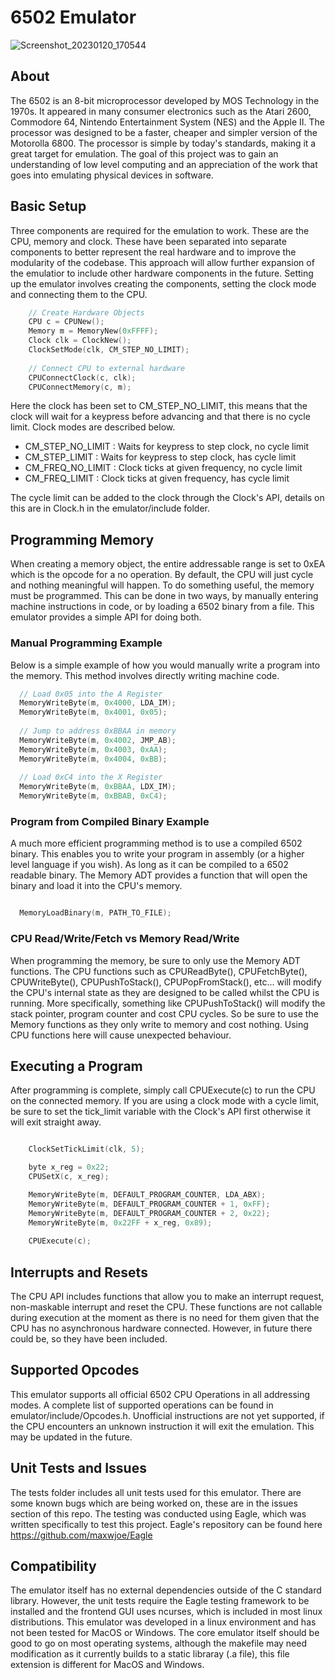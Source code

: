 # 6502 Emulator

![Screenshot_20230120_170544](https://user-images.githubusercontent.com/76637128/213815231-8b18b029-d371-46bd-b7f1-49b6f50b4942.png)

## About

The 6502 is an 8-bit microprocessor developed by MOS Technology in the 1970s. It appeared in many consumer electronics such as the Atari 2600, Commodore 64, Nintendo Entertainment System (NES) and the Apple II. The processor was designed to be a faster, cheaper and simpler version of the Motorolla 6800. The processor is simple by today's standards, making it a great target for emulation. The goal of this project was to gain an understanding of low level computing and an appreciation of the work that goes into emulating physical devices in software. 

## Basic Setup

Three components are required for the emulation to work. These are the CPU, memory and clock. These have been separated into separate components to better represent the real hardware and to improve the modularity of the codebase. This approach will allow further expansion of the emulatior to include other hardware components in the future. Setting up the emulator involves creating the components, setting the clock mode and connecting them to the CPU. 

```C
    // Create Hardware Objects
    CPU c = CPUNew();
    Memory m = MemoryNew(0xFFFF);
    Clock clk = ClockNew();
    ClockSetMode(clk, CM_STEP_NO_LIMIT);
    
    // Connect CPU to external hardware
    CPUConnectClock(c, clk);
    CPUConnectMemory(c, m);
```

Here the clock has been set to CM_STEP_NO_LIMIT, this means that the clock will wait for a keypress before advancing and that there is no cycle limit. Clock modes are described below. 

* CM_STEP_NO_LIMIT : Waits for keypress to step clock, no cycle limit
* CM_STEP_LIMIT : Waits for keypress to step clock, has cycle limit
* CM_FREQ_NO_LIMIT : Clock ticks at given frequency, no cycle limit
* CM_FREQ_LIMIT : Clock ticks at given frequency, has cycle limit

The cycle limit can be added to the clock through the Clock's API, details on this are in Clock.h in the emulator/include folder.

## Programming Memory

When creating a memory object, the entire addressable range is set to 0xEA which is the opcode for a no operation. By default, the CPU will just cycle and nothing meaningful will happen. To do something useful, the memory must be programmed. This can be done in two ways, by manually entering machine instructions in code, or by loading a 6502 binary from a file. This emulator provides a simple API for doing both.

### Manual Programming Example

Below is a simple example of how you would manually write a program into the memory. This method involves directly writing machine code.

```C
  // Load 0x05 into the A Register
  MemoryWriteByte(m, 0x4000, LDA_IM);
  MemoryWriteByte(m, 0x4001, 0x05);
  
  // Jump to address 0xBBAA in memory
  MemoryWriteByte(m, 0x4002, JMP_AB);
  MemoryWriteByte(m, 0x4003, 0xAA);
  MemoryWriteByte(m, 0x4004, 0xBB);
  
  // Load 0xC4 into the X Register
  MemoryWriteByte(m, 0xBBAA, LDX_IM);
  MemoryWriteByte(m, 0xBBAB, 0xC4);

```

### Program from Compiled Binary Example

A much more efficient programming method is to use a compiled 6502 binary. This enables you to write your program in assembly (or a higher level language if you wish). As long as it can be compiled to a 6502 readable binary. The Memory ADT provides a function that will open the binary and load it into the CPU's memory. 

```C

  MemoryLoadBinary(m, PATH_TO_FILE);

```

### CPU Read/Write/Fetch vs Memory Read/Write

When programming the memory, be sure to only use the Memory ADT functions. The CPU functions such as CPUReadByte(), CPUFetchByte(), CPUWriteByte(), CPUPushToStack(), CPUPopFromStack(), etc... will modify the CPU's internal state as they are designed to be called whilst the CPU is running. More specifically, something like CPUPushToStack() will modify the stack pointer, program counter and cost CPU cycles. So be sure to use the Memory functions as they only write to memory and cost nothing. Using CPU functions here will cause unexpected behaviour. 


## Executing a Program

After programming is complete, simply call CPUExecute(c) to run the CPU on the connected memory. If you are using a clock mode with a cycle limit, be sure to set the tick_limit variable with the Clock's API first otherwise it will exit straight away. 

```C

    ClockSetTickLimit(clk, 5);

    byte x_reg = 0x22;
    CPUSetX(c, x_reg);

    MemoryWriteByte(m, DEFAULT_PROGRAM_COUNTER, LDA_ABX);
    MemoryWriteByte(m, DEFAULT_PROGRAM_COUNTER + 1, 0xFF);
    MemoryWriteByte(m, DEFAULT_PROGRAM_COUNTER + 2, 0x22);
    MemoryWriteByte(m, 0x22FF + x_reg, 0x89);
    
    CPUExecute(c);

```

## Interrupts and Resets

The CPU API includes functions that allow you to make an interrupt request, non-maskable interrupt and reset the CPU. These functions are not callable during execution at the moment as there is no need for them given that the CPU has no asynchronous hardware connected. However, in future there could be, so they have been included. 

## Supported Opcodes

This emulator supports all official 6502 CPU Operations in all addressing modes. A complete list of supported operations can be found in emulator/include/Opcodes.h. Unofficial instructions are not yet supported, if the CPU encounters an unknown instruction it will exit the emulation. This may be updated in the future. 

## Unit Tests and Issues

The tests folder includes all unit tests used for this emulator. There are some known bugs which are being worked on, these are in the issues section of this repo. The testing was conducted using Eagle, which was written specifically to test this project. Eagle's repository can be found here https://github.com/maxwjoe/Eagle 

## Compatibility 

The emulator itself has no external dependencies outside of the C standard library. However, the unit tests require the Eagle testing framework to be installed and the frontend GUI uses ncurses, which is included in most linux distributions. This emulator was developed in a linux environment and has not been tested for MacOS or Windows. The core emulator itself should be good to go on most operating systems, although the makefile may need modification as it currently builds to a static libraray (.a file), this file extension is different for MacOS and Windows. 








